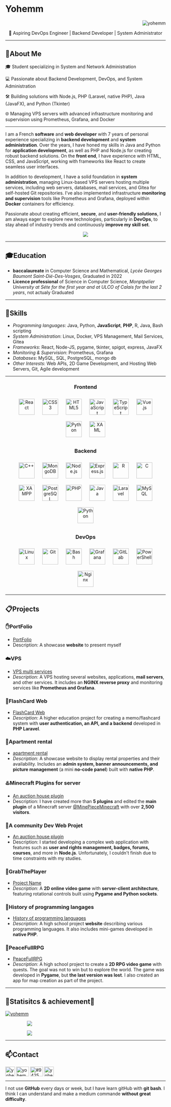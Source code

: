 # Yohemm
<p align="right"> <img src="https://komarev.com/ghpvc/?username=yohemm&label=Profile%20views&color=0e75b6&style=flat" alt="yohemm" /> </p>
<div align="center">🚀 Aspiring DevOps Engineer | Backend Developer | System Administrator</div>

---


## :raising_hand:About Me

<!-- I am a French **software** and **web developer** with 6 years of experience. I have learned **Java** and **Python languages**. I have a strong background in **back-end development** using languages such as **PHP** and **Node.js**, as well as experience in **front-end development** using HTML, CSS, and **JavaScript** with frameworks such as *React*. I am *passionate* about creating visually appealing and *user-friendly websites*. I am always eager to *learn new technologies and stay current with industry trends*. -->


🎓 Student specializing in System and Network Administration

💻 Passionate about Backend Development, DevOps, and System Administration

🛠️ Building solutions with Node.js, PHP (Laravel, native PHP), Java (JavaFX), and Python (Tkinter)

🌐 Managing VPS servers with advanced infrastructure monitoring and supervision using Prometheus, Grafana, and Docker

---

I am a French **software** and **web developer** with 7 years of personal experience specializing in **backend development** and **system administration**. Over the years, I have honed my skills in Java and Python for **application development**, as well as PHP and Node.js for creating robust backend solutions. On the **front end**, I have experience with HTML, CSS, and JavaScript, working with frameworks like React to create seamless user interfaces.

In addition to development, I have a solid foundation in **system administration**, managing Linux-based VPS servers hosting multiple services, including web servers, databases, mail services, and Gitea for self-hosted Git repositories. I’ve also implemented infrastructure **monitoring and supervision** tools like Prometheus and Grafana, deployed within **Docker** containers for efficiency.

Passionate about creating efficient, **secure**, and **user-friendly solutions**, I am always eager to explore new technologies, particularly in **DevOps**, to stay ahead of industry trends and continuously **improve my skill set**.

<p align="center">
<img src="https://github-readme-streak-stats.herokuapp.com/?user=yohemm&theme=dark&hide_border=false"/>
</p>

---

## :mortar_board:Education

- **baccalaureate** in Computer Science and Mathematical, *Lycée Georges Baumont Saint-Dié-Des-Vosges*, Graduated in 2022
- **Licence professional** of Science in Computer Science, *Monptpelier University at Séte for the first year and at ULCO of Calais for the last 2 years*, not actualy Graduated

---

## :dart:Skills
- *Programming languages*: Java, Python, **JavaScript**, **PHP**, R, Java, Bash scripting
- *System Administration*: Linux, Docker, VPS Management, Mail Services, Gitea
- *Frameworks*: React, Node-JS, pygame, tkinter, spigot, express, JavaFX
- *Monitoring & Supervision*: Prometheus, Grafana
- *Databases*: MySQL, SQL, PostgreSQL, mongo db
- *Other Interests*: Web APIs, 2D Game Development, and Hosting Web Servers, Git, Agile development

---

<div align="center"> 

<!-- <h3 align="left">Languages and Tools:</h3>
<p align="left"> <a href="https://www.gnu.org/software/bash/" target="_blank" rel="noreferrer"> <img src="https://www.vectorlogo.zone/logos/gnu_bash/gnu_bash-icon.svg" alt="bash" width="40" height="40"/> </a> <a href="https://www.w3schools.com/cpp/" target="_blank" rel="noreferrer"> <img src="https://raw.githubusercontent.com/devicons/devicon/master/icons/cplusplus/cplusplus-original.svg" alt="cplusplus" width="40" height="40"/> </a> <a href="https://www.w3schools.com/css/" target="_blank" rel="noreferrer"> <img src="https://raw.githubusercontent.com/devicons/devicon/master/icons/css3/css3-original-wordmark.svg" alt="css3" width="40" height="40"/> </a> <a href="https://www.docker.com/" target="_blank" rel="noreferrer"> <img src="https://raw.githubusercontent.com/devicons/devicon/master/icons/docker/docker-original-wordmark.svg" alt="docker" width="40" height="40"/> </a> <a href="https://expressjs.com" target="_blank" rel="noreferrer"> <img src="https://raw.githubusercontent.com/devicons/devicon/master/icons/express/express-original-wordmark.svg" alt="express" width="40" height="40"/> </a> <a href="https://git-scm.com/" target="_blank" rel="noreferrer"> <img src="https://www.vectorlogo.zone/logos/git-scm/git-scm-icon.svg" alt="git" width="40" height="40"/> </a> <a href="https://grafana.com" target="_blank" rel="noreferrer"> <img src="https://www.vectorlogo.zone/logos/grafana/grafana-icon.svg" alt="grafana" width="40" height="40"/> </a> <a href="https://www.w3.org/html/" target="_blank" rel="noreferrer"> <img src="https://raw.githubusercontent.com/devicons/devicon/master/icons/html5/html5-original-wordmark.svg" alt="html5" width="40" height="40"/> </a> <a href="https://www.java.com" target="_blank" rel="noreferrer"> <img src="https://raw.githubusercontent.com/devicons/devicon/master/icons/java/java-original.svg" alt="java" width="40" height="40"/> </a> <a href="https://developer.mozilla.org/en-US/docs/Web/JavaScript" target="_blank" rel="noreferrer"> <img src="https://raw.githubusercontent.com/devicons/devicon/master/icons/javascript/javascript-original.svg" alt="javascript" width="40" height="40"/> </a> <a href="https://laravel.com/" target="_blank" rel="noreferrer"> <img src="https://raw.githubusercontent.com/devicons/devicon/master/icons/laravel/laravel-plain-wordmark.svg" alt="laravel" width="40" height="40"/> </a> <a href="https://www.linux.org/" target="_blank" rel="noreferrer"> <img src="https://raw.githubusercontent.com/devicons/devicon/master/icons/linux/linux-original.svg" alt="linux" width="40" height="40"/> </a> <a href="https://www.nginx.com" target="_blank" rel="noreferrer"> <img src="https://raw.githubusercontent.com/devicons/devicon/master/icons/nginx/nginx-original.svg" alt="nginx" width="40" height="40"/> </a> <a href="https://nodejs.org" target="_blank" rel="noreferrer"> <img src="https://raw.githubusercontent.com/devicons/devicon/master/icons/nodejs/nodejs-original-wordmark.svg" alt="nodejs" width="40" height="40"/> </a> <a href="https://www.php.net" target="_blank" rel="noreferrer"> <img src="https://raw.githubusercontent.com/devicons/devicon/master/icons/php/php-original.svg" alt="php" width="40" height="40"/> </a> <a href="https://www.postgresql.org" target="_blank" rel="noreferrer"> <img src="https://raw.githubusercontent.com/devicons/devicon/master/icons/postgresql/postgresql-original-wordmark.svg" alt="postgresql" width="40" height="40"/> </a> <a href="https://www.python.org" target="_blank" rel="noreferrer"> <img src="https://raw.githubusercontent.com/devicons/devicon/master/icons/python/python-original.svg" alt="python" width="40" height="40"/> </a> <a href="https://reactjs.org/" target="_blank" rel="noreferrer"> <img src="https://raw.githubusercontent.com/devicons/devicon/master/icons/react/react-original-wordmark.svg" alt="react" width="40" height="40"/> </a> <a href="https://www.typescriptlang.org/" target="_blank" rel="noreferrer"> <img src="https://raw.githubusercontent.com/devicons/devicon/master/icons/typescript/typescript-original.svg" alt="typescript" width="40" height="40"/> </a> <a href="https://vuejs.org/" target="_blank" rel="noreferrer"> <img src="https://raw.githubusercontent.com/devicons/devicon/master/icons/vuejs/vuejs-original-wordmark.svg" alt="vuejs" width="40" height="40"/> </a> </p>
-->

### Frontend  
<div align="center">  
<a href="https://reactjs.org/" target="_blank"><img style="margin: 10px" src="https://profilinator.rishav.dev/skills-assets/react-original-wordmark.svg" alt="React" height="50" /></a>  
<a href="https://www.w3schools.com/css/" target="_blank"><img style="margin: 10px" src="https://profilinator.rishav.dev/skills-assets/css3-original-wordmark.svg" alt="CSS3" height="50" /></a>  
<a href="https://en.wikipedia.org/wiki/HTML5" target="_blank"><img style="margin: 10px" src="https://profilinator.rishav.dev/skills-assets/html5-original-wordmark.svg" alt="HTML5" height="50" /></a>  
<a href="https://www.javascript.com/" target="_blank"><img style="margin: 10px" src="https://profilinator.rishav.dev/skills-assets/javascript-original.svg" alt="JavaScript" height="50" /></a>  
<a href="https://www.typescriptlang.org/" target="_blank"><img style="margin: 10px" src="https://profilinator.rishav.dev/skills-assets/typescript-original.svg" alt="TypeScript" height="50" /></a>  
<a href="https://vuejs.org/" target="_blank"><img style="margin: 10px" src="https://profilinator.rishav.dev/skills-assets/vuejs-original-wordmark.svg" alt="Vue.js" height="50" /></a>  
<a href="https://www.python.org/" target="_blank"><img style="margin: 10px" src="https://profilinator.rishav.dev/skills-assets/python-original.svg" alt="Python" height="50" /></a>  
<a href="https://docs.microsoft.com/en-us/dotnet/desktop/wpf/xaml/" target="_blank"><img style="margin: 10px" src="https://profilinator.rishav.dev/skills-assets/xaml.png" alt="XAML" height="50" /></a>  
</div>

</td><td valign="top" width="33%">



### Backend  
<div align="center">  
<a href="https://www.cplusplus.com/" target="_blank"><img style="margin: 10px" src="https://profilinator.rishav.dev/skills-assets/cplusplus-original.svg" alt="C++" height="50" /></a>  
<a href="https://www.mongodb.com/" target="_blank"><img style="margin: 10px" src="https://profilinator.rishav.dev/skills-assets/mongodb-original-wordmark.svg" alt="MongoDB" height="50" /></a>  
<a href="https://nodejs.org/" target="_blank"><img style="margin: 10px" src="https://profilinator.rishav.dev/skills-assets/nodejs-original-wordmark.svg" alt="Node.js" height="50" /></a>  
<a href="https://expressjs.com/" target="_blank"><img style="margin: 10px" src="https://profilinator.rishav.dev/skills-assets/express-original-wordmark.svg" alt="Express.js" height="50" /></a>  
<a href="https://www.r-project.org/" target="_blank"><img style="margin: 10px" src="https://profilinator.rishav.dev/skills-assets/r.svg" alt="R" height="50" /></a>  
<a href="https://www.cprogramming.com/" target="_blank"><img style="margin: 10px" src="https://profilinator.rishav.dev/skills-assets/c-original.svg" alt="C" height="50" /></a>  
<a href="https://www.apachefriends.org/" target="_blank"><img style="margin: 10px" src="https://profilinator.rishav.dev/skills-assets/xampp.png" alt="XAMPP" height="50" /></a>  
<a href="https://www.postgresql.org/" target="_blank"><img style="margin: 10px" src="https://profilinator.rishav.dev/skills-assets/postgresql-original-wordmark.svg" alt="PostgreSQL" height="50" /></a>  
<a href="https://www.php.net/" target="_blank"><img style="margin: 10px" src="https://profilinator.rishav.dev/skills-assets/php-original.svg" alt="PHP" height="50" /></a>  
<a href="https://www.java.com/" target="_blank"><img style="margin: 10px" src="https://profilinator.rishav.dev/skills-assets/java-original-wordmark.svg" alt="Java" height="50" /></a>  
<a href="https://laravel.com/" target="_blank"><img style="margin: 10px" src="https://profilinator.rishav.dev/skills-assets/laravel-plain-wordmark.svg" alt="Laravel" height="50" /></a>  
<a href="https://www.mysql.com/" target="_blank"><img style="margin: 10px" src="https://profilinator.rishav.dev/skills-assets/mysql-original-wordmark.svg" alt="MySQL" height="50" /></a>  
<a href="https://www.python.org/" target="_blank"><img style="margin: 10px" src="https://profilinator.rishav.dev/skills-assets/python-original.svg" alt="Python" height="50" /></a>  
</div>

</td><td valign="top" width="33%">



### DevOps  
<div align="center">  
<a href="https://www.linux.org/" target="_blank"><img style="margin: 10px" src="https://profilinator.rishav.dev/skills-assets/linux-original.svg" alt="Linux" height="50" /></a>  
<a href="https://github.com/" target="_blank"><img style="margin: 10px" src="https://profilinator.rishav.dev/skills-assets/git-scm-icon.svg" alt="Git" height="50" /></a>  
<a href="https://www.gnu.org/software/bash/" target="_blank"><img style="margin: 10px" src="https://profilinator.rishav.dev/skills-assets/gnu_bash-icon.svg" alt="Bash" height="50" /></a>  
<a href="https://grafana.com/" target="_blank"><img style="margin: 10px" src="https://profilinator.rishav.dev/skills-assets/grafana.png" alt="Grafana" height="50" /></a>  
<a href="https://about.gitlab.com/" target="_blank"><img style="margin: 10px" src="https://profilinator.rishav.dev/skills-assets/gitlab.svg" alt="GitLab" height="50" /></a>  
<a href="https://docs.microsoft.com/en-us/powershell/" target="_blank"><img style="margin: 10px" src="https://profilinator.rishav.dev/skills-assets/powershell.png" alt="PowerShell" height="50" /></a>  
<a href="https://www.nginx.com/" target="_blank"><img style="margin: 10px" src="https://profilinator.rishav.dev/skills-assets/nginx-original.svg" alt="Nginx" height="50" /></a>  
</div>

</td></tr></table>  
<!--<a href="https://www.gnu.org/software/bash/" target="_blank" rel="noreferrer"> <img src="https://www.vectorlogo.zone/logos/gnu_bash/gnu_bash-icon.svg" alt="bash" width="40" height="40"/> </a> <a href="https://www.w3schools.com/css/" target="_blank" rel="noreferrer"> <img src="https://raw.githubusercontent.com/devicons/devicon/master/icons/css3/css3-original-wordmark.svg" alt="css3" width="40" height="40"/> </a> <a href="https://expressjs.com" target="_blank" rel="noreferrer"> <img src="https://raw.githubusercontent.com/devicons/devicon/master/icons/express/express-original-wordmark.svg" alt="express" width="40" height="40"/> </a> <a href="https://git-scm.com/" target="_blank" rel="noreferrer"> <img src="https://www.vectorlogo.zone/logos/git-scm/git-scm-icon.svg" alt="git" width="40" height="40"/> </a> <a href="https://www.w3.org/html/" target="_blank" rel="noreferrer"> <img src="https://raw.githubusercontent.com/devicons/devicon/master/icons/html5/html5-original-wordmark.svg" alt="html5" width="40" height="40"/> </a> <a href="https://www.java.com" target="_blank" rel="noreferrer"> <img src="https://raw.githubusercontent.com/devicons/devicon/master/icons/java/java-original.svg" alt="java" width="40" height="40"/> </a> <a href="https://developer.mozilla.org/en-US/docs/Web/JavaScript" target="_blank" rel="noreferrer"> <img src="https://raw.githubusercontent.com/devicons/devicon/master/icons/javascript/javascript-original.svg" alt="javascript" width="40" height="40"/> </a> <a href="https://www.linux.org/" target="_blank" rel="noreferrer"> <img src="https://raw.githubusercontent.com/devicons/devicon/master/icons/linux/linux-original.svg" alt="linux" width="40" height="40"/> </a> <a href="https://www.mysql.com/" target="_blank" rel="noreferrer"> <img src="https://raw.githubusercontent.com/devicons/devicon/master/icons/mysql/mysql-original-wordmark.svg" alt="mysql" width="40" height="40"/> </a> <a href="https://nodejs.org" target="_blank" rel="noreferrer"> <img src="https://raw.githubusercontent.com/devicons/devicon/master/icons/nodejs/nodejs-original-wordmark.svg" alt="nodejs" width="40" height="40"/> </a> <a href="https://www.php.net" target="_blank" rel="noreferrer"> <img src="https://raw.githubusercontent.com/devicons/devicon/master/icons/php/php-original.svg" alt="php" width="40" height="40"/> </a> <a href="https://www.python.org" target="_blank" rel="noreferrer"> <img src="https://raw.githubusercontent.com/devicons/devicon/master/icons/python/python-original.svg" alt="python" width="40" height="40"/> </a> 
-->
</div>

---

## :clipboard:Projects

### :hand:PortFolio
- [PortFolio](https://github.com/yohemm/yohemm.github.io)
- Description: A showcase **website** to present myself

### :cloud:VPS
- [VPS multi services](https://github.com/yohemm/VPS-Docker-Net)
- *Description*: A VPS hosting several websites, applications, **mail servers**, and other services. It includes an **NGINX reverse proxy** and monitoring services like **Prometheus and Grafana**.

### :memo:FlashCard Web
- [FlashCard Web](https://github.com/yohemm/FlashCards)
- *Description*: A higher education project for creating a memo/flashcard system with **user authentication, an API, and a backend** developed in **PHP Laravel**.

### :house_with_garden:Apartment rental
- [apartment rental](https://github.com/yohemm/apartment-rental)
- *Description*: A showcase website to display rental properties and their availability. Includes an **admin system, banner announcements, and picture management** (a mini **no-code panel**) built with **native PHP**.

### :hotsprings:Minecraft Plugins for server
- [An auction house plugin](https://github.com/yohemm/HDV-minecraft-plugin)
- Description: I have created more than **5 plugins** and edited the **main plugin** of a Minecraft server [@MinePieceMinecraft](https://github.com/MinePieceMinecraft) with over **2,500 visitors**.

### :floppy_disk:A community Dev Web Projet
- [An auction house plugin](https://github.com/yohemm/journal-du-dev)
- Description: I started developing a complex web application with features such as **user and rights management, badges, forums, courses**, and more in **Node.js**. Unfortunately, I couldn't finish due to time constraints with my studies.

### :satellite:GrabThePlayer
- [Project Name](https://github.com/yohemm/grab-the-player)
- *Description*: A **2D online video game** with **server-client architecture**, featuring rotational controls built using **Pygame and Python sockets**.

### :older_man:History of programming langages
- [History of programming languages](https://github.com/yohemm/history-of-programming-langages)
- *Description*: A high school project **website** describing various programming languages. It also includes mini-games developed in **native PHP**.

### :palm_tree:PeaceFullRPG
- [PeaceFullRPG](https://github.com/yohemm/peace-full-rpg)
- *Description*: A high school project to create a **2D RPG video game** with quests. The goal was not to win but to explore the world. The game was developed in **Pygame**, but **the last version was lost**. I also created an app for map creation as part of the project.

---

## :signal_strength:Statisitcs & achievement:bookmark:

<p align="left"> <a href="https://github.com/ryo-ma/github-profile-trophy"><img src="https://github-profile-trophy.vercel.app/?username=yohemm" alt="yohemm" /></a> </p>

<p style="width: 30%" align="center">
<img align="center" src="https://github-readme-stats.vercel.app/api?username=yohemm&show_icons=true&theme=transparent"/>
</p>

<p style="width: 30%" align="center">
<img align="center" src="https://github-readme-stats.vercel.app/api/top-langs/?username=yohemm&theme=dark&hide_border=false&include_all_commits=true&count_private=true&layout=compact"/>
</p>

---

## :mailbox:Contact
<p align="left">
<a href="https://github.com/yohemm" target="blank"><img align="center" src="https://www.svgrepo.com/show/35001/github.svg" alt="yohem" height="30" /></a>
<a href="https://linkedin.com/in/yohem vaxelaire" target="blank"><img align="center" src="https://raw.githubusercontent.com/rahuldkjain/github-profile-readme-generator/master/src/images/icons/Social/linked-in-alt.svg" alt="yohem vaxelaire" height="30" width="40" /></a>
<a href="https://discord.gg/#9425" target="blank"><img align="center" src="https://raw.githubusercontent.com/rahuldkjain/github-profile-readme-generator/master/src/images/icons/Social/discord.svg" alt="#9425" height="30" width="40" /></a>
<a href="https://dev.to/yohem" target="blank"><img align="center" src="https://dev-to-uploads.s3.amazonaws.com/uploads/logos/resized_logo_UQww2soKuUsjaOGNB38o.png" alt="yohem" height="30" /></a>
</p>

---
I not use **GitHub** every days or week, but I have learn gitHub with **git bash**. I think I can understand and make a medium commande **without great difficulty**. 
<!-- &custom_title=My%20Activity%20on%20GitHub&hide_border=true&theme=xcode -->

